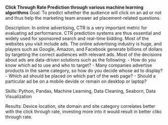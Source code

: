 <b>Click Through Rate Prediction through various machine learning algorithms</b>
Goal: To predict whether the audience will click on an ad or not and thus help the marketing team answer ad placement-related questions.

Description: In online advertising, CTR is a very important metric for evaluating ad performance. CTR prediction systems are thus essential and widely used for sponsored search and real-time bidding. Most of the websites you visit include ads. The online advertising industry is huge, and players such as Google, Amazon, and Facebook generate billions of dollars by targeting the correct audiences with relevant ads. Most of the decisions about ads are data-driven solutions such as the following: - How do you know which ad to use and who to target? - Many companies advertise products in the same category, so how do you decide whose ad to display? - Which ad should be placed on which part of the web page? - Should a particular ad be on a mobile devide or remain on desktop or laptop?

Skills: Python, Pandas, Machine Learning, Data Cleaning, Seaborn, Data Visualization

Results: Device location, site domain and site category correlates better with the click through rate, investing more into it would result in better clikc through rate.
